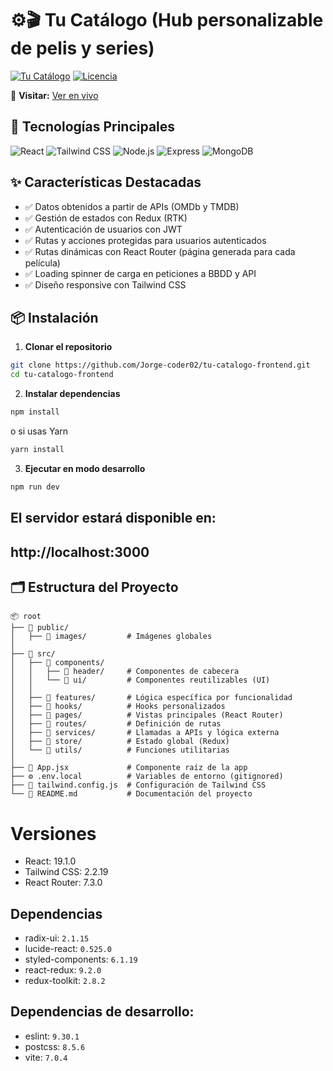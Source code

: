 # ⚙🎬 Tu Catálogo (Hub personalizable de pelis y series)

[![Tu Catálogo](https://img.shields.io/badge/Status-In_Progress-yellow)](https://github.com/Jorge-coder02/tu-catalogo-frontend)
[![Licencia](https://img.shields.io/badge/License-MIT-blue)](LICENSE)

🔗 **Visitar:** [Ver en vivo](https://tucatalogohub.up.railway.app/)

## 🚀 Tecnologías Principales
![React](https://img.shields.io/badge/React-19.0.0-61DAFB?logo=react)
![Tailwind CSS](https://img.shields.io/badge/Tailwind_CSS-3.4.1-06B6D4?logo=tailwind-css)
![Node.js](https://img.shields.io/badge/Node.js-20.14.0-339933?logo=node.js&logoColor=white)
![Express](https://img.shields.io/badge/Express-4.18.2-000000?logo=express&logoColor=white)
![MongoDB](https://img.shields.io/badge/MongoDB-7.0.8-47A248?logo=mongodb&logoColor=white)

## ✨ Características Destacadas
- ✅ Datos obtenidos a partir de APIs (OMDb y TMDB)
- ✅ Gestión de estados con Redux (RTK)
- ✅ Autenticación de usuarios con JWT
- ✅ Rutas y acciones protegidas para usuarios autenticados
- ✅ Rutas dinámicas con React Router (página generada para cada película)
- ✅ Loading spinner de carga en peticiones a BBDD y API
- ✅ Diseño responsive con Tailwind CSS

## 📦 Instalación

1. **Clonar el repositorio**
```bash
git clone https://github.com/Jorge-coder02/tu-catalogo-frontend.git
cd tu-catalogo-frontend
```

2. **Instalar dependencias**
 ```bash
 npm install
```
o si usas Yarn
```bash
yarn install
 ```

3. **Ejecutar en modo desarrollo**
  ```bash
  npm run dev
  ```
  ## El servidor estará disponible en:
  ## http://localhost:3000


## 🗂️ Estructura del Proyecto

```plaintext
📦 root
├── 📁 public/
│   ├── 📁 images/         # Imágenes globales
│
├── 📁 src/
│   ├── 📁 components/
│   │   ├── 📁 header/     # Componentes de cabecera
│   │   └── 📁 ui/         # Componentes reutilizables (UI)
│   │
│   ├── 📁 features/       # Lógica específica por funcionalidad
│   ├── 📁 hooks/          # Hooks personalizados
│   ├── 📁 pages/          # Vistas principales (React Router)
│   ├── 📁 routes/         # Definición de rutas
│   ├── 📁 services/       # Llamadas a APIs y lógica externa
│   ├── 📁 store/          # Estado global (Redux)
│   └── 📁 utils/          # Funciones utilitarias
│
├── 📄 App.jsx             # Componente raíz de la app
├── ⚙️ .env.local          # Variables de entorno (gitignored)
├── 🎨 tailwind.config.js  # Configuración de Tailwind CSS
└── 📜 README.md           # Documentación del proyecto

```


# Versiones

- React: 19.1.0
- Tailwind CSS: 2.2.19
- React Router: 7.3.0

## Dependencias

- radix-ui: `2.1.15`
- lucide-react: `0.525.0`
- styled-components: `6.1.19`
- react-redux: `9.2.0`
- redux-toolkit: `2.8.2`

## Dependencias de desarrollo:

- eslint: `9.30.1`
- postcss: `8.5.6`
- vite: `7.0.4`
